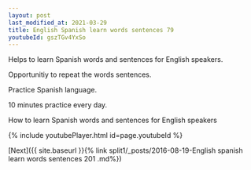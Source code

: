 ```yaml
---
layout: post
last_modified_at: 2021-03-29
title: English Spanish learn words sentences 79 
youtubeId: gszTGv4YxSo
---
```

 
 
Helps to learn Spanish words and sentences for English speakers.

Opportunitiy to repeat the words sentences. 

Practice Spanish language. 
 
10 minutes practice every day. 
 
How to learn Spanish words and sentences for English speakers 
 
{% include youtubePlayer.html id=page.youtubeId %}
 
 
[Next]({{ site.baseurl }}{% link  split1/_posts/2016-08-19-English spanish learn words sentences 201 .md%})
 
